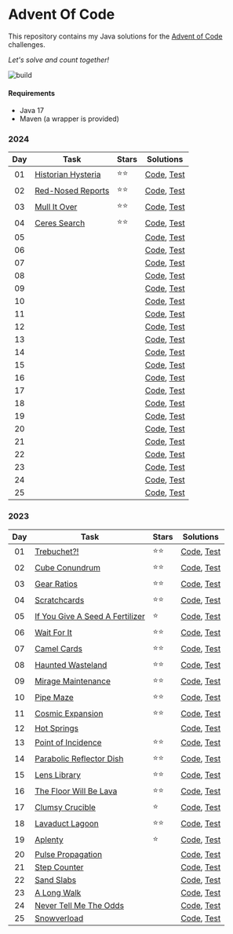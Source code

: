# Advent Of Code
This repository contains my Java solutions for the [Advent of Code](https://adventofcode.com) challenges.

*Let's solve and count together!*

![build](https://github.com/bqcuong/AdventOfCode/actions/workflows/maven.yml/badge.svg)

#### Requirements
* Java 17
* Maven (a wrapper is provided)

### 2024
| Day | Task                                                      | Stars | Solutions                                                                                                        |
|:---:|-----------------------------------------------------------|:------|------------------------------------------------------------------------------------------------------------------|
| 01  | [Historian Hysteria](https://adventofcode.com/2024/day/1) | ⭐⭐    | [Code](src/main/java/net/bqc/aoc/year2024/Day01.java), [Test](src/test/java/net/bqc/aoc/year2024/Day01Test.java) | 
| 02  | [Red-Nosed Reports](https://adventofcode.com/2024/day/2)  | ⭐⭐    | [Code](src/main/java/net/bqc/aoc/year2024/Day02.java), [Test](src/test/java/net/bqc/aoc/year2024/Day02Test.java) | 
| 03  | [Mull It Over](https://adventofcode.com/2024/day/3)       | ⭐⭐    | [Code](src/main/java/net/bqc/aoc/year2024/Day03.java), [Test](src/test/java/net/bqc/aoc/year2024/Day03Test.java) | 
| 04  | [Ceres Search](https://adventofcode.com/2024/day/4)       | ⭐⭐    | [Code](src/main/java/net/bqc/aoc/year2024/Day04.java), [Test](src/test/java/net/bqc/aoc/year2024/Day04Test.java) | 
| 05  | [](https://adventofcode.com/2024/day/5)                   |       | [Code](src/main/java/net/bqc/aoc/year2024/Day05.java), [Test](src/test/java/net/bqc/aoc/year2024/Day05Test.java) | 
| 06  | [](https://adventofcode.com/2024/day/6)                   |       | [Code](src/main/java/net/bqc/aoc/year2024/Day06.java), [Test](src/test/java/net/bqc/aoc/year2024/Day06Test.java) | 
| 07  | [](https://adventofcode.com/2024/day/7)                   |       | [Code](src/main/java/net/bqc/aoc/year2024/Day07.java), [Test](src/test/java/net/bqc/aoc/year2024/Day07Test.java) | 
| 08  | [](https://adventofcode.com/2024/day/8)                   |       | [Code](src/main/java/net/bqc/aoc/year2024/Day08.java), [Test](src/test/java/net/bqc/aoc/year2024/Day08Test.java) | 
| 09  | [](https://adventofcode.com/2024/day/9)                   |       | [Code](src/main/java/net/bqc/aoc/year2024/Day09.java), [Test](src/test/java/net/bqc/aoc/year2024/Day09Test.java) | 
| 10  | [](https://adventofcode.com/2024/day/10)                  |       | [Code](src/main/java/net/bqc/aoc/year2024/Day10.java), [Test](src/test/java/net/bqc/aoc/year2024/Day10Test.java) | 
| 11  | [](https://adventofcode.com/2024/day/11)                  |       | [Code](src/main/java/net/bqc/aoc/year2024/Day11.java), [Test](src/test/java/net/bqc/aoc/year2024/Day11Test.java) | 
| 12  | [](https://adventofcode.com/2024/day/12)                  |       | [Code](src/main/java/net/bqc/aoc/year2024/Day12.java), [Test](src/test/java/net/bqc/aoc/year2024/Day12Test.java) | 
| 13  | [](https://adventofcode.com/2024/day/13)                  |       | [Code](src/main/java/net/bqc/aoc/year2024/Day13.java), [Test](src/test/java/net/bqc/aoc/year2024/Day13Test.java) | 
| 14  | [](https://adventofcode.com/2024/day/14)                  |       | [Code](src/main/java/net/bqc/aoc/year2024/Day14.java), [Test](src/test/java/net/bqc/aoc/year2024/Day14Test.java) | 
| 15  | [](https://adventofcode.com/2024/day/15)                  |       | [Code](src/main/java/net/bqc/aoc/year2024/Day15.java), [Test](src/test/java/net/bqc/aoc/year2024/Day15Test.java) | 
| 16  | [](https://adventofcode.com/2024/day/16)                  |       | [Code](src/main/java/net/bqc/aoc/year2024/Day16.java), [Test](src/test/java/net/bqc/aoc/year2024/Day16Test.java) | 
| 17  | [](https://adventofcode.com/2024/day/17)                  |       | [Code](src/main/java/net/bqc/aoc/year2024/Day17.java), [Test](src/test/java/net/bqc/aoc/year2024/Day17Test.java) | 
| 18  | [](https://adventofcode.com/2024/day/18)                  |       | [Code](src/main/java/net/bqc/aoc/year2024/Day18.java), [Test](src/test/java/net/bqc/aoc/year2024/Day18Test.java) | 
| 19  | [](https://adventofcode.com/2024/day/19)                  |       | [Code](src/main/java/net/bqc/aoc/year2024/Day19.java), [Test](src/test/java/net/bqc/aoc/year2024/Day19Test.java) |
| 20  | [](https://adventofcode.com/2024/day/20)                  |       | [Code](src/main/java/net/bqc/aoc/year2024/Day20.java), [Test](src/test/java/net/bqc/aoc/year2024/Day20Test.java) |
| 21  | [](https://adventofcode.com/2024/day/21)                  |       | [Code](src/main/java/net/bqc/aoc/year2024/Day21.java), [Test](src/test/java/net/bqc/aoc/year2024/Day21Test.java) |
| 22  | [](https://adventofcode.com/2024/day/22)                  |       | [Code](src/main/java/net/bqc/aoc/year2024/Day22.java), [Test](src/test/java/net/bqc/aoc/year2024/Day22Test.java) |
| 23  | [](https://adventofcode.com/2024/day/23)                  |       | [Code](src/main/java/net/bqc/aoc/year2024/Day23.java), [Test](src/test/java/net/bqc/aoc/year2024/Day23Test.java) |
| 24  | [](https://adventofcode.com/2024/day/24)                  |       | [Code](src/main/java/net/bqc/aoc/year2024/Day24.java), [Test](src/test/java/net/bqc/aoc/year2024/Day24Test.java) |
| 25  | [](https://adventofcode.com/2024/day/25)                  |       | [Code](src/main/java/net/bqc/aoc/year2024/Day25.java), [Test](src/test/java/net/bqc/aoc/year2024/Day25Test.java) |


### 2023

| Day | Task                                                                   | Stars | Solutions                                                                                                        |
|:---:|------------------------------------------------------------------------|:------|------------------------------------------------------------------------------------------------------------------|
| 01  | [Trebuchet?!](https://adventofcode.com/2023/day/1)                     | ⭐⭐    | [Code](src/main/java/net/bqc/aoc/year2023/Day01.java), [Test](src/test/java/net/bqc/aoc/year2023/Day01Test.java) | 
| 02  | [Cube Conundrum](https://adventofcode.com/2023/day/2)                  | ⭐⭐    | [Code](src/main/java/net/bqc/aoc/year2023/Day02.java), [Test](src/test/java/net/bqc/aoc/year2023/Day02Test.java) | 
| 03  | [Gear Ratios](https://adventofcode.com/2023/day/3)                     | ⭐⭐    | [Code](src/main/java/net/bqc/aoc/year2023/Day03.java), [Test](src/test/java/net/bqc/aoc/year2023/Day03Test.java) | 
| 04  | [Scratchcards](https://adventofcode.com/2023/day/4)                    | ⭐⭐    | [Code](src/main/java/net/bqc/aoc/year2023/Day04.java), [Test](src/test/java/net/bqc/aoc/year2023/Day04Test.java) | 
| 05  | [If You Give A Seed A Fertilizer](https://adventofcode.com/2023/day/5) | ⭐     | [Code](src/main/java/net/bqc/aoc/year2023/Day05.java), [Test](src/test/java/net/bqc/aoc/year2023/Day05Test.java) | 
| 06  | [Wait For It](https://adventofcode.com/2023/day/6)                     | ⭐⭐    | [Code](src/main/java/net/bqc/aoc/year2023/Day06.java), [Test](src/test/java/net/bqc/aoc/year2023/Day06Test.java) | 
| 07  | [Camel Cards](https://adventofcode.com/2023/day/7)                     | ⭐⭐    | [Code](src/main/java/net/bqc/aoc/year2023/Day07.java), [Test](src/test/java/net/bqc/aoc/year2023/Day07Test.java) | 
| 08  | [Haunted Wasteland](https://adventofcode.com/2023/day/8)               | ⭐⭐    | [Code](src/main/java/net/bqc/aoc/year2023/Day08.java), [Test](src/test/java/net/bqc/aoc/year2023/Day08Test.java) | 
| 09  | [Mirage Maintenance](https://adventofcode.com/2023/day/9)              | ⭐⭐    | [Code](src/main/java/net/bqc/aoc/year2023/Day09.java), [Test](src/test/java/net/bqc/aoc/year2023/Day09Test.java) | 
| 10  | [Pipe Maze](https://adventofcode.com/2023/day/10)                      | ⭐⭐    | [Code](src/main/java/net/bqc/aoc/year2023/Day10.java), [Test](src/test/java/net/bqc/aoc/year2023/Day10Test.java) | 
| 11  | [Cosmic Expansion](https://adventofcode.com/2023/day/11)               | ⭐⭐    | [Code](src/main/java/net/bqc/aoc/year2023/Day11.java), [Test](src/test/java/net/bqc/aoc/year2023/Day11Test.java) | 
| 12  | [Hot Springs](https://adventofcode.com/2023/day/12)                    |       | [Code](src/main/java/net/bqc/aoc/year2023/Day12.java), [Test](src/test/java/net/bqc/aoc/year2023/Day12Test.java) | 
| 13  | [Point of Incidence](https://adventofcode.com/2023/day/13)             | ⭐⭐    | [Code](src/main/java/net/bqc/aoc/year2023/Day13.java), [Test](src/test/java/net/bqc/aoc/year2023/Day13Test.java) | 
| 14  | [Parabolic Reflector Dish](https://adventofcode.com/2023/day/14)       | ⭐⭐    | [Code](src/main/java/net/bqc/aoc/year2023/Day14.java), [Test](src/test/java/net/bqc/aoc/year2023/Day14Test.java) | 
| 15  | [Lens Library](https://adventofcode.com/2023/day/15)                   | ⭐⭐    | [Code](src/main/java/net/bqc/aoc/year2023/Day15.java), [Test](src/test/java/net/bqc/aoc/year2023/Day15Test.java) | 
| 16  | [The Floor Will Be Lava](https://adventofcode.com/2023/day/16)         | ⭐⭐    | [Code](src/main/java/net/bqc/aoc/year2023/Day16.java), [Test](src/test/java/net/bqc/aoc/year2023/Day16Test.java) | 
| 17  | [Clumsy Crucible](https://adventofcode.com/2023/day/17)                | ⭐     | [Code](src/main/java/net/bqc/aoc/year2023/Day17.java), [Test](src/test/java/net/bqc/aoc/year2023/Day17Test.java) | 
| 18  | [Lavaduct Lagoon](https://adventofcode.com/2023/day/18)                | ⭐⭐    | [Code](src/main/java/net/bqc/aoc/year2023/Day18.java), [Test](src/test/java/net/bqc/aoc/year2023/Day18Test.java) | 
| 19  | [Aplenty](https://adventofcode.com/2023/day/19)                        | ⭐     | [Code](src/main/java/net/bqc/aoc/year2023/Day19.java), [Test](src/test/java/net/bqc/aoc/year2023/Day19Test.java) |
| 20  | [Pulse Propagation](https://adventofcode.com/2023/day/20)              |       | [Code](src/main/java/net/bqc/aoc/year2023/Day20.java), [Test](src/test/java/net/bqc/aoc/year2023/Day20Test.java) |
| 21  | [Step Counter](https://adventofcode.com/2023/day/21)                   |       | [Code](src/main/java/net/bqc/aoc/year2023/Day21.java), [Test](src/test/java/net/bqc/aoc/year2023/Day21Test.java) |
| 22  | [Sand Slabs](https://adventofcode.com/2023/day/22)                     |       | [Code](src/main/java/net/bqc/aoc/year2023/Day22.java), [Test](src/test/java/net/bqc/aoc/year2023/Day22Test.java) |
| 23  | [A Long Walk](https://adventofcode.com/2023/day/23)                    |       | [Code](src/main/java/net/bqc/aoc/year2023/Day23.java), [Test](src/test/java/net/bqc/aoc/year2023/Day23Test.java) |
| 24  | [Never Tell Me The Odds](https://adventofcode.com/2023/day/24)         |       | [Code](src/main/java/net/bqc/aoc/year2023/Day24.java), [Test](src/test/java/net/bqc/aoc/year2023/Day24Test.java) |
| 25  | [Snowverload](https://adventofcode.com/2023/day/25)                    |       | [Code](src/main/java/net/bqc/aoc/year2023/Day25.java), [Test](src/test/java/net/bqc/aoc/year2023/Day25Test.java) |
